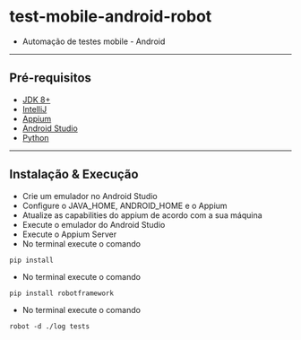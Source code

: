 ﻿# test-mobile-android-robot

- Automação de testes mobile - Android
---
## Pré-requisitos

- [JDK 8+](https://www.oracle.com/java/technologies/javase-downloads.html)
- [IntelliJ](https://www.jetbrains.com/idea/download/)
- [Appium](https://appium.io/)
- [Android Studio](https://developer.android.com/studio)
- [Python](https://www.python.org/)
---

## Instalação & Execução
- Crie um emulador no Android Studio
- Configure o JAVA_HOME, ANDROID_HOME e o Appium
- Atualize as capabilities do appium de acordo com a sua máquina
- Execute o emulador do Android Studio
- Execute o Appium Server
- No terminal execute o comando 
```
pip install
```
- No terminal execute o comando 
```
pip install robotframework
```
- No terminal execute o comando 
```
robot -d ./log tests
```

